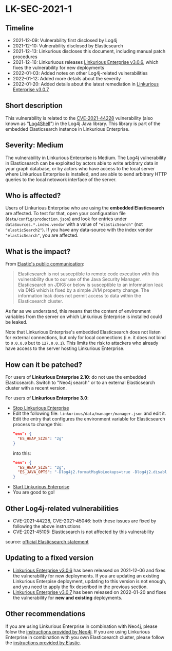 # LK-SEC-2021-1

## Timeline
- 2021-12-09: Vulnerability first disclosed by Log4j
- 2021-12-10: Vulnerability disclosed by Elasticsearch
- 2021-12-13: Linkurious discloses this document, including manual patch procedures
- 2021-12-16: Linkuriuous releases [Linkurious Enterprise v3.0.6][7], which fixes the vulnerability for new deployments
- 2022-01-03: Added notes on other Log4j-related vulnerabilities
- 2022-01-12: Added more details about the severity
- 2022-01-20: Added details about the latest remediation in [Linkurious Enterprise v3.0.7][7]

## Short description
This vulnerability is related to the [CVE-2021-44228][1] vulnerability (also known as "[Log4Shell][2]") in the Log4j Java 
library. This library is part of the embedded Elasticsearch instance in Linkurious Enterprise.

## Severity: Medium
The vulnerability in Linkurious Enterprise is Medium.
The Log4j vulnerability in Elasticsearch can be exploited by actors able to write arbitrary data in your graph database, or 
by actors who have access to the local server where Linkurious Enterprise is installed, and are able to send arbitrary HTTP queries
to the local netowork interface of the server.

## Who is affected?
Users of Linkurious Enterprise who are using the **embedded Elasticsearch** are affected.
To test for that, open your configuration file (`data/config/production.json`) and look for 
entries under `dataSources.*.index.vendor` with a value of `"elasticSearch"` (not `"elasticSearch2"`). 
If you have any data-source with the index vendor `"elasticSearch"`, you are affected.

## What is the impact?
From [Elastic's public communication][3]:
> Elasticsearch is not susceptible to remote code execution with this vulnerability due to our use of the Java Security Manager.
> Elasticsearch on JDK8 or below is susceptible to an information leak via DNS which is fixed by a simple JVM property change.
> The information leak does not permit access to data within the Elasticsearch cluster.

As far as we understand, this means that the content of environment variables from the server on which Linkurious Enterprise is
installed could be leaked.

Note that Linkurious Enterprise's embedded Elasticsearch does not listen for external connections, but only for local 
connections (i.e. it does not bind to `0.0.0.0` but to `127.0.0.1`). This limits the risk to attackers who already
have access to the server hosting Linkurious Enterprise.

## How can it be patched?
For users of **Linkurious Enterprise 2.10**: do not use the embedded Elasticsearch. Switch to "Neo4j search" or to an external
Elasticsearch cluster with a recent version.

For users of **Linkurious Enterprise 3.0**:
- [Stop Linkurious Enterprise][5]
- Edit the following file: `linkurious/data/manager/manager.json` and edit it.
  Edit the entry that configures the environment variable for Elasticsearch process to change this:
  ```json
  "env": {
    "ES_HEAP_SIZE": "2g"
  }
  ```
  into this:
  ```json
  "env": {
    "ES_HEAP_SIZE": "2g",
    "ES_JAVA_OPTS": "-Dlog4j2.formatMsgNoLookups=true -Dlog4j2.disable.jmx=true"
  }
  ```
- [Start Linkurious Enterprise][6]
- You are good to go!

## Other Log4j-related vulnerabilities
- CVE-2021-44228, CVE-2021-45046: both these issues are fixed by following the above instructions 
- CVE-2021-45105: Elasticsearch is not affected by this vulnerability 

source: [official Elasticsearch statement][3]

## Updating to a fixed version
- [Linkurious Enterprise v3.0.6][7] has been released on 2021-12-06 and fixes the vulnerability for new deployments.
  If you are updating an existing Linkurious Enterpise deployment, updating to this version is not enough, and you need to apply the fix described in the previous section.
- [Linkurious Enterprise v3.0.7][7] has been released on 2022-01-20 and fixes the vulnerability for **new and existing** deployments.

## Other recommendations
If you are using Linkurious Enterprise in combination with Neo4j, please folow the [instructions provided by Neo4j][4].
If you are using Linkurious Enterprise in combination with you own Elasticsearch cluster, please follow the [instructions provided by Elastic][3].

[1]: https://nvd.nist.gov/vuln/detail/CVE-2021-44228
[2]: https://en.wikipedia.org/wiki/Log4Shell
[3]: https://discuss.elastic.co/t/apache-log4j2-remote-code-execution-rce-vulnerability-cve-2021-44228-esa-2021-31/291476
[4]: https://neo4j.com/security/log4j/
[5]: https://doc.linkurio.us/admin-manual/latest/stop/
[6]: https://doc.linkurio.us/admin-manual/latest/start/
[7]: https://get.linkurio.us/
